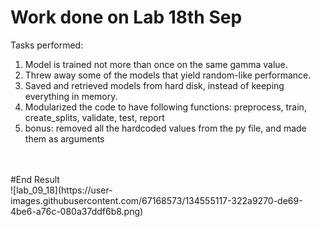 # Work done on Lab 18th Sep

Tasks performed:

1. Model is trained not more than once on the same gamma value.
2. Threw away some of the models that yield random-like performance.
3. Saved and retrieved models from hard disk, instead of keeping everything in memory.
4. Modularized the code to have following functions: preprocess, train, create_splits, validate, test, report
5. bonus: removed all the hardcoded values from the py file, and made them as arguments

<br/>
<br/>
#End Result
<br/>
![lab_09_18](https://user-images.githubusercontent.com/67168573/134555117-322a9270-de69-4be6-a76c-080a37ddf6b8.png)
